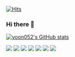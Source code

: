 [![Hits](https://hits.seeyoufarm.com/api/count/incr/badge.svg?url=https%3A%2F%2Fgithub.com%2Fyoon052&count_bg=%231036D0&title_bg=%23555555&icon=swagger.svg&icon_color=%231097FC&title=Hello+World&edge_flat=false)](https://hits.seeyoufarm.com)


### Hi there 👋

<!--
**yoon052/yoon052** is a ✨ _special_ ✨ repository because its `README.md` (this file) appears on your GitHub profile.

Here are some ideas to get you started:

- 🔭 I’m currently working on ...
- 🌱 I’m currently learning ...
- 👯 I’m looking to collaborate on ...
- 🤔 I’m looking for help with ...
- 💬 Ask me about ...
- 📫 How to reach me: ...
- 😄 Pronouns: ...
- ⚡ Fun fact: ...
-->



[![yoon052's GitHub stats](https://github-readme-stats.vercel.app/api?username=yoon052)](https://github.com/yoon052/github-readme-stats)





<img src="https://img.shields.io/badge/JavaScript-F7DF1E?style=flat-plastic&logo=JavaScript&logoColor=black">


<img src="https://img.shields.io/badge/TypeScript-3178C6?style=flat-plastic&logo=TypeScript&logoColor=white">


<img src="https://img.shields.io/badge/HTML5-E34F26?style=flat-plastic&logo=HTML5&logoColor=white">


<img src="https://img.shields.io/badge/css3-1572B6?style=flat-plastic&logo=css3&logoColor=white">


<img src="https://img.shields.io/badge/Node.js-339933?style=flat-plastic&logo=Node.js&logoColor=white">


<img src="https://img.shields.io/badge/React-61DAFB?style=flat-plastic&logo=React&logoColor=white">


<img src="https://img.shields.io/badge/Express-000000?style=flat-plastic&logo=Express&logoColor=white">
